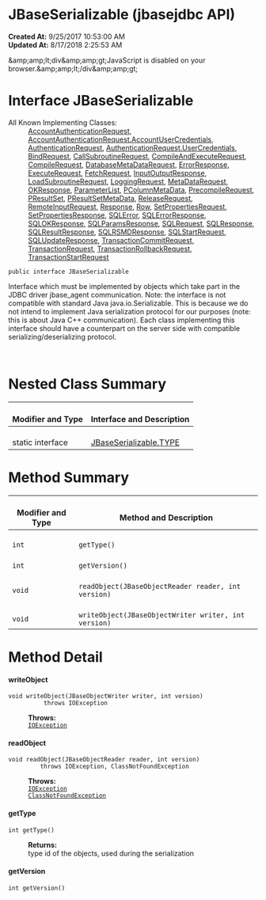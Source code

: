 # JBaseSerializable (jbasejdbc API)

**Created At:** 9/25/2017 10:53:00 AM  
**Updated At:** 8/17/2018 2:25:53 AM  

<script type="text/javascript"><!--
    try {
        if (location.href.indexOf('is-external=true') == -1) {
            parent.document.title="JBaseSerializable (jbasejdbc   API)";
        }
    }
    catch(err) {
    }
//-->
var methods = {"i0":6,"i1":6,"i2":6,"i3":6};
var tabs = {65535:["t0","All Methods"],2:["t2","Instance Methods"],4:["t3","Abstract Methods"]};
var altColor = "altColor";
var rowColor = "rowColor";
var tableTab = "tableTab";
var activeTableTab = "activeTableTab";</script><noscript>&amp;amp;amp;lt;div&amp;amp;amp;gt;JavaScript is disabled on your browser.&amp;amp;amp;lt;/div&amp;amp;amp;gt;</noscript><!-- ========= START OF TOP NAVBAR ======= -->
<!--   -->

# Interface JBaseSerializable

<dl><dt>All Known Implementing Classes:</dt><dd><a href="/39240-protocol/com_jbase_jdbc_protocol_accountauthenticationrequest" title="class in com.jbase.jdbc.protocol">AccountAuthenticationRequest</a>, <a href="/39240-protocol/com_jbase_jdbc_protocol_AccountAuthenticationRequest.AccountUserCredentials" title="class in com.jbase.jdbc.protocol">AccountAuthenticationRequest.AccountUserCredentials</a>, <a href="/39240-protocol/com_jbase_jdbc_protocol_authenticationrequest" title="class in com.jbase.jdbc.protocol">AuthenticationRequest</a>, <a href="/39240-protocol/com_jbase_jdbc_protocol_AuthenticationRequest.UserCredentials" title="class in com.jbase.jdbc.protocol">AuthenticationRequest.UserCredentials</a>, <a href="/39240-protocol/com_jbase_jdbc_protocol_BindRequest" title="class in com.jbase.jdbc.protocol">BindRequest</a>, <a href="/39240-protocol/com_jbase_jdbc_protocol_CallSubroutineRequest" title="class in com.jbase.jdbc.protocol">CallSubroutineRequest</a>, <a href="/39240-protocol/com_jbase_jdbc_protocol_CompileAndExecuteRequest" title="class in com.jbase.jdbc.protocol">CompileAndExecuteRequest</a>, <a href="/39240-protocol/com_jbase_jdbc_protocol_CompileRequest" title="class in com.jbase.jdbc.protocol">CompileRequest</a>, <a href="/39240-protocol/com_jbase_jdbc_protocol_DatabaseMetaDataRequest" title="class in com.jbase.jdbc.protocol">DatabaseMetaDataRequest</a>, <a href="/39232-io/com_jbase_jdbc_io_ErrorResponse" title="class in com.jbase.jdbc.io">ErrorResponse</a>, <a href="/39240-protocol/com_jbase_jdbc_protocol_ExecuteRequest" title="class in com.jbase.jdbc.protocol">ExecuteRequest</a>, <a href="/39240-protocol/com_jbase_jdbc_protocol_FetchRequest" title="class in com.jbase.jdbc.protocol">FetchRequest</a>, <a href="/39240-protocol/com_jbase_jdbc_protocol_InputOutputResponse" title="class in com.jbase.jdbc.protocol">InputOutputResponse</a>, <a href="/39240-protocol/com_jbase_jdbc_protocol_LoadSubroutineRequest" title="class in com.jbase.jdbc.protocol">LoadSubroutineRequest</a>, <a href="/39240-protocol/com_jbase_jdbc_protocol_loggingrequest" title="class in com.jbase.jdbc.protocol">LoggingRequest</a>, <a href="/39240-protocol/com_jbase_jdbc_protocol_metadatarequest" title="class in com.jbase.jdbc.protocol">MetaDataRequest</a>, <a href="/39232-io/com_jbase_jdbc_io_OKResponse" title="class in com.jbase.jdbc.io">OKResponse</a>, <a href="/39240-protocol/com_jbase_jdbc_protocol_ParameterList" title="class in com.jbase.jdbc.protocol">ParameterList</a>, <a href="/39240-protocol/com_jbase_jdbc_protocol_PColumnMetaData" title="class in com.jbase.jdbc.protocol">PColumnMetaData</a>, <a href="/39240-protocol/com_jbase_jdbc_protocol_PrecompileRequest" title="class in com.jbase.jdbc.protocol">PrecompileRequest</a>, <a href="/39240-protocol/com_jbase_jdbc_protocol_PResultSet" title="class in com.jbase.jdbc.protocol">PResultSet</a>, <a href="/39240-protocol/com_jbase_jdbc_protocol_PResultSetMetaData" title="class in com.jbase.jdbc.protocol">PResultSetMetaData</a>, <a href="/39240-protocol/com_jbase_jdbc_protocol_ReleaseRequest" title="class in com.jbase.jdbc.protocol">ReleaseRequest</a>, <a href="/39240-protocol/com_jbase_jdbc_protocol_RemoteInputRequest" title="class in com.jbase.jdbc.protocol">RemoteInputRequest</a>, <a href="/39232-io/com_jbase_jdbc_io_response" title="class in com.jbase.jdbc.io">Response</a>, <a href="/39240-protocol/com_jbase_jdbc_protocol_Row" title="class in com.jbase.jdbc.protocol">Row</a>, <a href="/39240-protocol/com_jbase_jdbc_protocol_SetPropertiesRequest" title="class in com.jbase.jdbc.protocol">SetPropertiesRequest</a>, <a href="/39240-protocol/com_jbase_jdbc_protocol_SetPropertiesResponse" title="class in com.jbase.jdbc.protocol">SetPropertiesResponse</a>, <a href="/39232-io/com_jbase_jdbc_io_sqlerror" title="class in com.jbase.jdbc.io">SQLError</a>, <a href="/39240-protocol/com_jbase_jdbc_protocol_SQLErrorResponse" title="class in com.jbase.jdbc.protocol">SQLErrorResponse</a>, <a href="/39240-protocol/com_jbase_jdbc_protocol_SQLOKResponse" title="class in com.jbase.jdbc.protocol">SQLOKResponse</a>, <a href="/39240-protocol/com_jbase_jdbc_protocol_SQLParamsResponse" title="class in com.jbase.jdbc.protocol">SQLParamsResponse</a>, <a href="/39240-protocol/com_jbase_jdbc_protocol_SQLRequest" title="class in com.jbase.jdbc.protocol">SQLRequest</a>, <a href="/39240-protocol/com_jbase_jdbc_protocol_SQLResponse" title="class in com.jbase.jdbc.protocol">SQLResponse</a>, <a href="/39240-protocol/com_jbase_jdbc_protocol_SQLResultResponse" title="class in com.jbase.jdbc.protocol">SQLResultResponse</a>, <a href="/39240-protocol/com_jbase_jdbc_protocol_SQLRSMDResponse" title="class in com.jbase.jdbc.protocol">SQLRSMDResponse</a>, <a href="/39240-protocol/com_jbase_jdbc_protocol_SQLStartRequest" title="class in com.jbase.jdbc.protocol">SQLStartRequest</a>, <a href="/39240-protocol/com_jbase_jdbc_protocol_SQLUpdateResponse" title="class in com.jbase.jdbc.protocol">SQLUpdateResponse</a>, <a href="/39240-protocol/com_jbase_jdbc_protocol_transactioncommitrequest" title="class in com.jbase.jdbc.protocol">TransactionCommitRequest</a>, <a href="/39240-protocol/com_jbase_jdbc_protocol_transactionrequest" title="class in com.jbase.jdbc.protocol">TransactionRequest</a>, <a href="/39240-protocol/com_jbase_jdbc_protocol_transactionrollbackrequest" title="class in com.jbase.jdbc.protocol">TransactionRollbackRequest</a>, <a href="/39240-protocol/com_jbase_jdbc_protocol_transactionstartrequest" title="class in com.jbase.jdbc.protocol">TransactionStartRequest</a></dd></dl>

```
public interface JBaseSerializable
```

Interface which must be implemented by objects which take part in the JDBC driver jbase\_agent communication. Note: the interface is not compatible with standard Java java.io.Serializable. This is because we do not intend to implement Java serialization protocol for our purposes (note: this is about Java C++ communication). Each class implementing this interface should have a counterpart on the server side with compatible serializing/deserializing protocol.
<dl><dt><br></dt></dl>

<!-- ======== NESTED CLASS SUMMARY ======== -->



# <!--   -->

# Nested Class Summary


| <br>Modifier and Type<br> | <br>Interface and Description<br> |
| --- | --- |
| <br>static interface<br> | <br>[JBaseSerializable.TYPE](/39232-io/com_jbase_jdbc_io_JBaseSerializable.TYPE "interface in com.jbase.jdbc.io")<br> |





<!-- ========== METHOD SUMMARY =========== -->


# <!--   -->

# Method Summary


| <br>Modifier and Type<br> | <br>Method and Description<br> |
| --- | --- |
| <br>`int`<br> | <br>`getType()`<br> |
| <br>`int`<br> | <br>`getVersion()`<br> |
| <br>`void`<br> | <br>`readObject(JBaseObjectReader reader, int version)`<br> |
| <br>`void`<br> | <br>`writeObject(JBaseObjectWriter writer, int version)`<br> |

<!-- ============ METHOD DETAIL ========== -->



# <!--   -->

# Method Detail
<!--   -->


#### **writeObject**

```
void writeObject(JBaseObjectWriter writer, int version)
          throws IOException
```
<dl><dt style="margin-left: 40px;"><span class="throwsLabel"><strong>Throws:</strong></span></dt><dd style="margin-left: 40px;"><code><a href="http://java.sun.com/j2se/1.5.0/docs/api/java/io/IOException.html?is-external=true" title="class or interface in java.io">IOException</a></code></dd></dl>



<!--   -->


#### **readObject**

```
void readObject(JBaseObjectReader reader, int version)
         throws IOException, ClassNotFoundException
```
<dl><dt style="margin-left: 40px;"><span class="throwsLabel"><strong>Throws:</strong></span></dt><dd style="margin-left: 40px;"><code><a href="http://java.sun.com/j2se/1.5.0/docs/api/java/io/IOException.html?is-external=true" title="class or interface in java.io">IOException</a></code></dd><dd style="margin-left: 40px;"><code><a href="http://java.sun.com/j2se/1.5.0/docs/api/java/lang/ClassNotFoundException.html?is-external=true" title="class or interface in java.lang">ClassNotFoundException</a></code></dd></dl>

<!--   -->


#### **getType**

```
int getType()
```
<dl><dt style="margin-left: 40px;"><span class="returnLabel"><strong>Returns:</strong></span></dt><dd style="margin-left: 40px;">type id of the objects, used during the serialization</dd></dl>

<!--   -->


#### **getVersion**

```
int getVersion()
```
<!-- ========= END OF CLASS DATA ========= --><!-- ======= START OF BOTTOM NAVBAR ====== -->
<!--   -->
